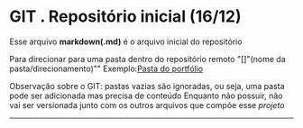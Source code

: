 # GIT . Repositório inicial (16/12)

Esse arquivo **markdown(.md)** é o arquivo inicial do repositório

Para direcionar para uma pasta dentro do repositório remoto "[]"(nome da pasta/direcionamento)""
Exemplo:[Pasta do portfólio](portfolio)

Observação sobre o GIT: pastas vazias são ignoradas, ou seja, uma pasta pode ser adicionada mas precisa de conteúdo
Enquanto não possuir, não vai ser versionada junto com os outros arquivos que compõe esse *projeto* 

---
